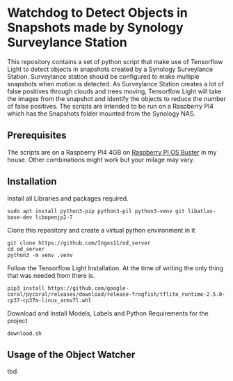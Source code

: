 # Watchdog to Detect Objects in Snapshots made by Synology Surveylance Station
This repository contains a set of python script that make use of Tensorflow Light to detect
objects in snapshots created by a Synology Surveylance Station. Surveylance station should
be configured to make multiple snapshots when motion is detected. As Surveylance Station creates
a lot of false positives through clouds and trees moving, Tensorflow Light will take
the images from the snapshot and identify the objects to reduce the number of false positives.
The scripts are intended to be run on a Raspberry PI4 which has the Snapshots folder mounted
from the Synology NAS.

## Prerequisites
The scripts are on a Raspberry PI4 4GB on [Raspberry PI OS Buster](https://downloads.raspberrypi.org/raspios_lite_armhf/images/raspios_lite_armhf-2021-01-12/2021-01-11-raspios-buster-armhf-lite.zip) in my house. Other combinations
might work but your milage may vary. 

## Installation
Install all Libraries and packages required.
```
sudo apt install python3-pip python3-pil python3-venv git libatlas-base-dev libopenjp2-7
```
Clone this repository and create a virtual python environment in it
```
git clone https://github.com/Ingos11/od_server
cd od_server
python3 -m venv .venv
```
Follow the Tensorflow Light Installation. At the time of writing the only thing that
was needed from there is.
```
pip3 install https://github.com/google-coral/pycoral/releases/download/release-frogfish/tflite_runtime-2.5.0-cp37-cp37m-linux_armv7l.whl

```
Download and Install Models, Labels and Python Requirements for the project
```
download.sh
```

## Usage of the Object Watcher
tbd.